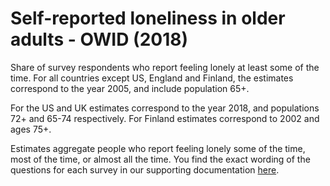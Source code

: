 # Self-reported loneliness in older adults - OWID (2018)

Share of survey respondents who report feeling lonely at least some of the time. For all countries except US, England and Finland, the estimates correspond to the year 2005, and include population 65+. 

For the US and UK estimates correspond to the year 2018, and populations 72+ and 65-74 respectively. For Finland estimates correspond to 2002 and ages 75+. 

Estimates aggregate people who report feeling lonely some of the time, most of the time, or almost all the time. You find the exact wording of the questions for each survey in our supporting documentation <a href="https://owid.cloud/wp-content/uploads/2019/06/Our-World-in-Data-based-on-Sundström-et-al.-2009-Savikko-et-al-2005-ONS-2019-and-CIGNA-2018.xlsx" rel="noopener" target="_blank">here</a>.